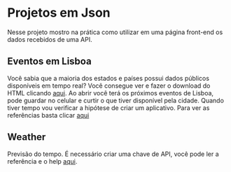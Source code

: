 # Projetos em Json

Nesse projeto mostro na prática como utilizar em uma página front-end os dados recebidos de uma API.

## Eventos em Lisboa

Você sabia que a maioria dos estados e países possui dados públicos disponíveis em tempo real? Você consegue ver e fazer o download do HTML clicando [aqui](https://github.com/andreddias/json_projects/blob/master/lisboa.html). Ao abrir você terá os próximos eventos de Lisboa, pode guardar no celular e curtir o que tiver disponível pela cidade. Quando tiver tempo vou verificar a hipótese de criar um aplicativo. Para ver as referências basta clicar [aqui](http://lisboaaberta.cm-lisboa.pt/index.php/pt/turismo-e-lazer)

## Weather

Previsão do tempo. É necessário criar uma chave de API, você pode ler a referência e o help [aqui](https://openweathermap.org/appid).

